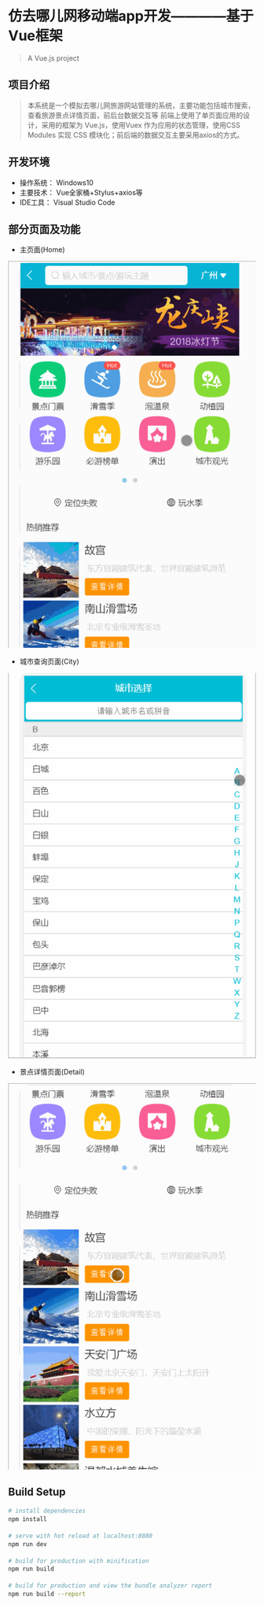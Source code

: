 # 仿去哪儿网移动端app开发————基于Vue框架

> A Vue.js project

## 项目介绍

>本系统是一个模拟去哪儿网旅游网站管理的系统，主要功能包括城市搜索，查看旅游景点详情页面，前后台数据交互等
前端上使用了单页面应用的设计，采用的框架为 Vue.js，使用Vuex 作为应用的状态管理，使用CSS Modules 实现 CSS 模块化；前后端的数据交互主要采用axios的方式。

## 开发环境
 * 操作系统： Windows10
 * 主要技术： Vue全家桶+Stylus+axios等
 * IDE工具： Visual Studio Code

## 部分页面及功能
 * 主页面(Home)
 
 ![Home页面](https://github.com/DarkerBo/travel/blob/master/screenshot/home.gif)
 

 * 城市查询页面(City)
 
 
  ![City页面](https://github.com/DarkerBo/travel/blob/master/screenshot/city.gif)
  

 * 景点详情页面(Detail)
 
 
 ![Detail页面](https://github.com/DarkerBo/travel/blob/master/screenshot/detail.gif)



## Build Setup

``` bash
# install dependencies
npm install

# serve with hot reload at localhost:8080
npm run dev

# build for production with minification
npm run build

# build for production and view the bundle analyzer report
npm run build --report
```
